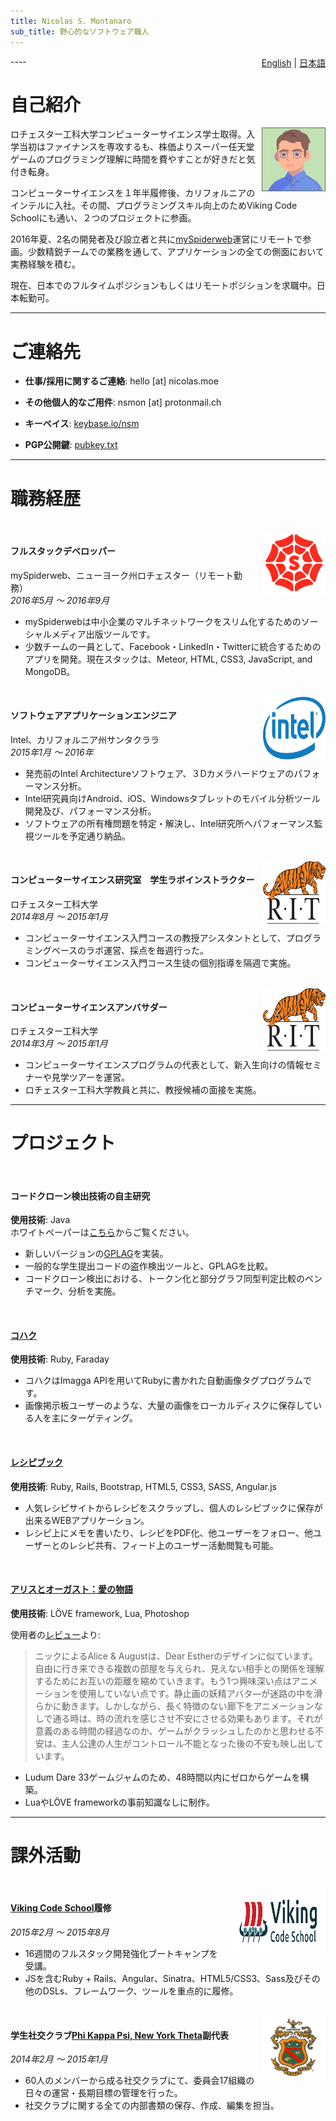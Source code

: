 ```yaml
---
title: Nicolas S. Montanaro
sub_title: 野心的なソフトウェア職人
---
```

<div style="float:right; margin-left: 10px">
  <a href="/">English</a> | <a href="jp.html">日本語</a>
</div>
----

# 自己紹介

<div style="float:right; margin-left: 10px">
  <img src="images/nobeard.png" width="100px" height="100px" style="border: solid 1px #666" />
</div>

ロチェスター工科大学コンピューターサイエンス学士取得。入学当初はファイナンスを専攻するも、株価よりスーパー任天堂ゲームのプログラミング理解に時間を費やすことが好きだと気付き転身。

コンピューターサイエンスを１年半履修後、カリフォルニアのインテルに入社。その間、プログラミングスキル向上のためViking Code Schoolにも通い、２つのプロジェクトに参画。

2016年夏、2名の開発者及び設立者と共に[mySpiderweb](https://myspiderweb.com)運営にリモートで参画。少数精鋭チームでの業務を通して、アプリケーションの全ての側面において実務経験を積む。

現在、日本でのフルタイムポジションもしくはリモートポジションを求職中。日本転勤可。

----

# ご連絡先

* **仕事/採用に関するご連絡**: hello [at] nicolas.moe

* **その他個人的なご用件**: nsmon [at] protonmail.ch

* **キーベイス**: [keybase.io/nsm](https://keybase.io/nsm)

* **PGP公開鍵**: [pubkey.txt](https://nicolas.moe/pubkey.txt)

----

# 職務経歴

<br />

<div style="float:right; margin-left: 10px">
  <img src="images/msw.png" width="100px" height="100px" />
</div>

#### フルスタックデベロッパー  
mySpiderweb、ニューヨーク州ロチェスター（リモート勤務）  
*2016年5月 ～ 2016年9月*

* mySpiderwebは中小企業のマルチネットワークをスリム化するためのソーシャルメディア出版ツールです。
* 少数チームの一員として、Facebook・LinkedIn・Twitterに統合するためのアプリを開発。現在スタックは、Meteor, HTML, CSS3, JavaScript, and MongoDB。

<br />


<div style="float:right; margin-left: 10px">
  <img src="images/intel.png" width="100px" height="100px" />
</div>

#### ソフトウェアアプリケーションエンジニア  
Intel、カリフォルニア州サンタクララ  
*2015年1月 ～ 2016年*

* 発売前のIntel Architectureソフトウェア、３Dカメラハードウェアのパフォーマンス分析。
* Intel研究員向けAndroid、iOS、Windowsタブレットのモバイル分析ツール開発及び、パフォーマンス分析。
* ソフトウェアの所有権問題を特定・解決し、Intel研究所へパフォーマンス監視ツールを予定通り納品。

<br />

<div style="float:right; margin-left: 10px">
  <img src="images/rit.gif" width="100px" height="100px" />
</div>

#### コンピューターサイエンス研究室　学生ラボインストラクター  
ロチェスター工科大学  
*2014年8月 ～ 2015年1月*

* コンピューターサイエンス入門コースの教授アシスタントとして、プログラミングベースのラボ運営、採点を毎週行った。
* コンピューターサイエンス入門コース生徒の個別指導を隔週で実施。

<br />

<div style="float:right; margin-left: 10px">
  <img src="images/rit.gif" width="100px" height="100px" />
</div>

#### コンピューターサイエンスアンバサダー  
ロチェスター工科大学  
*2014年3月 ～ 2015年1月*

* コンピューターサイエンスプログラムの代表として、新入生向けの情報セミナーや見学ツアーを運営。
* ロチェスター工科大学教員と共に、教授候補の面接を実施。

----

# プロジェクト

<br />

#### コードクローン検出技術の自主研究  
**使用技術**: Java  
ホワイトペーパーは[こちら](https://nicolas.moe/indstudy.pdf)からご覧ください。

* 新しいバージョンの[GPLAG](http://dl.acm.org/citation.cfm?id=1150522)を実装。
* 一般的な学生提出コードの盗作検出ツールと、GPLAGを比較。
* コードクローン検出における、トークン化と部分グラフ同型判定比較のベンチマーク、分析を実施。

<br />

#### [コハク](https://github.com/nicoNaN/kohaku)  
**使用技術**: Ruby, Faraday

* コハクはImagga APIを用いてRubyに書かれた自動画像タグプログラムです。
* 画像掲示板ユーザーのような、大量の画像をローカルディスクに保存している人を主にターゲティング。

<br />

#### [レシピブック](https://github.com/nicoNaN/recipe-book)  
**使用技術**: Ruby, Rails, Bootstrap, HTML5, CSS3, SASS, Angular.js

* 人気レシピサイトからレシピをスクラップし、個人のレシピブックに保存が出来るWEBアプリケーション。
* レシピ上にメモを書いたり、レシピをPDF化、他ユーザーをフォロー、他ユーザーとのレシピ共有、フィード上のユーザー活動閲覧も可能。

<br />

#### [アリスとオーガスト：愛の物語](http://ludumdare.com/compo/ludum-dare-33/?action=preview&uid=56966)  
**使用技術**: LÖVE framework, Lua, Photoshop

使用者の[レビュー](http://ludumdare.com/compo/2015/09/13/my-top-three-part-2-deep-feels/)より:

> ニックによるAlice & Augustは、Dear Estherのデザインに似ています。自由に行き来できる複数の部屋を与えられ、見えない相手との関係を理解するためにお互いの距離を縮めていきます。もう1つ興味深い点はアニメーションを使用していない点です。静止画の妖精アバタ―が迷路の中を滑らかに動きます。しかしながら、長く特徴のない廊下をアニメーションなしで通る時は、時の流れを感じさせ不安にさせる効果もあります。それが意義のある時間の経過なのか、ゲームがクラッシュしたのかと思わせる不安は、主人公達の人生がコントロール不能となった後の不安も映し出しています。

* Ludum Dare 33ゲームジャムのため、48時間以内にゼロからゲームを構築。
* LuaやLÖVE frameworkの事前知識なしに制作。

----

# 課外活動

<br />

<div style="float:right; margin-left: 10px">
  <img src="images/viking.png" width="150px" height="100px" />
</div>

#### [Viking Code School](https://www.vikingcodeschool.com)履修  
*2015年2月 ～ 2015年8月*

* 16週間のフルスタック開発強化ブートキャンプを受講。
* JSを含むRuby + Rails、Angular、Sinatra、HTML5/CSS3、Sass及びその他のDSLs、フレームワーク、ツールを重点的に履修。

<br />

<div style="float:right; margin-left: 10px">
  <img src="images/pkp.png" width="100px" height="100px" />
</div>

#### 学生社交クラブ[Phi Kappa Psi, New York Theta](http://ritphipsi.org)副代表  
*2014年2月 ～ 2015年1月*

* 60人のメンバーから成る社交クラブにて、委員会17組織の日々の運営・長期目標の管理を行った。
* 社交クラブに関する全ての内部書類の保存、作成、編集を担当。

<br />
